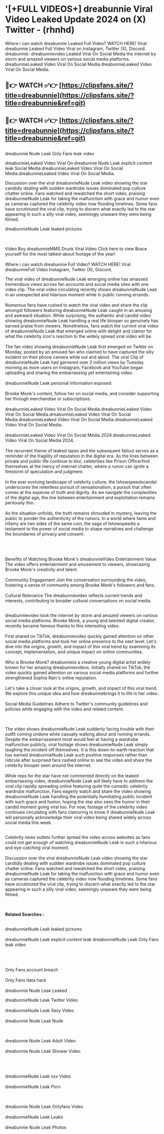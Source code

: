 #  '[+FULL VIDEOS+] dreabunnie Viral Video Leaked Update 2024 on (X) Twitter - (rhnhd)

Where i can watch dreabunnie Leaked Full Video? WATCH HERE! Viral dreabunnie Leaked Full Video Viral on Instagram, Twitter (X), Discord.
dreabunnie- dreabunnievideo Leaked Viral On Social Media the internet by storm and amazed viewers on various social media platforms.
dreabunnieLeaked Video Viral On Social Media.dreabunnieLeaked Video Viral On Social Media.




## 🔴👉 WATCH ✅👉 [https://clipsfans.site/?title=dreabunnie](https://clipsfans.site/?title=dreabunnie&ref=git)


## 🔴👉 WATCH ✅👉 [https://clipsfans.site/?title=dreabunnie](https://clipsfans.site/?title=dreabunnie&ref=git)
##


dreabunnie Nude Leak Only Fans leak video 


dreabunnieLeaked Video Viral On  dreabunnie Nude Leak explicit content leak Social Media.dreabunnieLeaked Video Viral On Social Media.dreabunnieLeaked Video Viral On Social Media.



Discussion over the viral dreabunnieNude Leak video showing the star candidly dealing with sudden wardrobe issues dominated pop culture chatter online. Fans watched and rewatched the short video, praising dreabunnieNude Leak for taking the malfunction with grace and humor even as cameras captured the celebrity video now flooding timelines. Some fans have scrutinized the viral clip, trying to discern what exactly led to the star appearing in such a silly viral video, seemingly unaware they were being filmed.


dreabunnieNude Leak leaked pictures


  <br>

  <br>
Video Boy dreabunnieMMS Drunk Viral.Video Click here to view Brace yourself for the most talked-about footage of the year!
<br><br>
Where i can watch dreabunnie Full Video? WATCH HERE! Viral dreabunnieFull Video Instagram, Twitter (X), Discord.

The viral video of dreabunnieNude Leak emerging online has amassed tremendous views across fan accounts and social media sites with one video clip. The viral video circulating recently shows dreabunnieNude Leak in an unexpected and hilarious moment while in public running errands.
<br><br>
Numerous fans have rushed to watch the viral video and share the clip amongst followers featuring dreabunnieNude Leak caught in an amusing and awkward situation. While surprising, the authentic and candid video showing dreabunnieNude Leak handling a real life blooper so genuinely has earned praise from viewers. Nonetheless, fans watch the current viral video of dreabunnieNude Leak that emerged online with delight and clamor for what the celebrity icon's reaction to the widely spread viral video will be.
<br><br>
The fan video showing dreabunnieNude Leak first emerged on Twitter on Monday, posted by an amused fan who claimed to have captured the silly incident on their phone camera while out and about. The viral Clip of dreabunnieNude Leak had garnered over 2 million views by Tuesday morning as more users on Instagram, Facebook and YouTube began uploading and sharing the embarrassing yet entertaining video.
<br><br>
dreabunnieNude Leak personal information exposed
<br><br>
Brooke Monk's content, follow her on social media, and consider supporting her through merchandise or subscriptions.
<br><br>
dreabunnieLeaked Video Viral On Social Media.dreabunnieLeaked Video Viral On Social Media.dreabunnieLeaked Video Viral On Social Media.dreabunnieLeaked Video Viral On Social Media.dreabunnieLeaked Video Viral On Social Media.
<br><br>
dreabunnieLeaked Video Viral On Social Media 2024.dreabunnieLeaked Video Viral On Social Media 2024.
<br><br>
The recurrent theme of leaked tapes and the subsequent fallout serves as a reminder of the fragility of reputation in the digital era. As the lines between private and public life continue to blur, celebrities like Prison Officerfind themselves at the mercy of internet chatter, where a rumor can ignite a firestorm of speculation and judgment.
<br><br>
In the ever evolving landscape of celebrity culture, the Ishowspeedscandal underscores the relentless pursuit of sensationalism, a pursuit that often comes at the expense of truth and dignity. As we navigate the complexities of the digital age, the line between entertainment and exploitation remains perilously thin.
<br><br>
As the situation unfolds, the truth remains shrouded in mystery, leaving the public to ponder the authenticity of the rumors. In a world where fame and infamy are two sides of the same coin, the saga of Ishowspeedis a testament to the power of social media to shape narratives and challenge the boundaries of privacy and consent.
<br><br>

<br><br>
Benefits of Watching Brooke Monk's dreabunnieVideo Entertainment Value The video offers entertainment and amusement to viewers, showcasing Brooke Monk's creativity and talent.
<br><br>
Community Engagement Join the conversation surrounding the video, fostering a sense of community among Brooke Monk's followers and fans.
<br><br>
Cultural Relevance The dreabunnievideo reflects current trends and interests, contributing to broader cultural conversations on social media.
<br><br>


dreabunnievideo took the internet by storm and amazed viewers on various social media platforms. Brooke Monk, a young and talented digital creator, recently became famous thanks to this interesting video.
<br><br>
First shared on TikTok, dreabunnievideo quickly gained attention on other social media platforms and took her online presence to the next level. Let's dive into the origins, growth, and impact of this viral trend by examining its concept, implementation, and unique impact on online communities.
<br><br>
Who is Brooke Monk? dreabunnieis a creative young digital artist widely known for her amazing dreabunnievideos. Initially shared on TikTok, the video quickly gained attention on various social media platforms and further strengthened Sophia Rain's online reputation.
<br><br>
Let's take a closer look at the origins, growth, and impact of this viral trend. We explore this unique idea and how dreabunniebrings it to life in her video.
<br><br>
Social Media Guidelines Adhere to Twitter's community guidelines and policies while engaging with the video and related content.


<br><br>
The video shows dreabunnieNude Leak suddenly facing trouble with their outfit coming undone while casually walking about and running errands. Despite the embarrassment most would feel at having a wardrobe malfunction publicly, viral footage shows dreabunnieNude Leak simply laughing the incident off themselves. It is this down-to-earth reaction that has earned dreabunnieNude Leak such positive responses rather than ridicule after surprised fans rushed online to see the video and share the celebrity blooper seen around the internet.
<br><br>
While reps for the star have not commented directly on the leaked embarrassing video, dreabunnieNude Leak will likely have to address the viral clip rapidly spreading online featuring quite the comedic celebrity wardrobe malfunction. Fans eagerly watch and share the video showing dreabunnieNude Leak handling the potentially humiliating public incident with such grace and humor, hoping the star also sees the humor in their candid moment going viral too. For now, footage of the celebrity video continues circulating with fans clamoring to know if dreabunnieNude Leak will personally acknowledge their viral video being shared widely across social media this week.
<br><br>

Celebrity news outlets further spread the video across websites as fans could not get enough of watching dreabunnieNude Leak in such a hilarious and eye-catching viral moment.
<br><br>
Discussion over the viral dreabunnieNude Leak video showing the star candidly dealing with sudden wardrobe issues dominated pop culture chatter online. Fans watched and rewatched the short video, praising dreabunnieNude Leak for taking the malfunction with grace and humor even as cameras captured the celebrity video now flooding timelines. Some fans have scrutinized the viral clip, trying to discern what exactly led to the star appearing in such a silly viral video, seemingly unaware they were being filmed.


<br><br>
<strong>Related Searches :</strong>
<br><br>

dreabunnieNude Leak leaked pictures
<br><br>
dreabunnieNude Leak explicit content leak
dreabunnieNude Leak Only Fans leak video
<br><br>

<br><br>
Only Fans account breach
<br><br>
Only Fans data hack
<br><br>
dreabunnie Nude Leak Leaked

dreabunnieNude Leak Twitter Video
<br><br>
dreabunnieNude Leak Sexy Video
<br><br>
dreabunnie Nude Leak Nude

<br><br>
dreabunnie Nude Leak Adult Video
<br><br>
dreabunnie Nude Leak Shower Video
<br><br>

<br><br>
dreabunnieNude Leak xxx Video
<br><br>
dreabunnieNude Leak Porn

<br><br>
dreabunnie Nude Leak Onlyfans Video
<br><br>
dreabunnieNude Leak Leaks
<br><br>
dreabunnie Nude Leak Photos